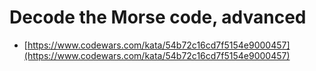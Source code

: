 # Decode the Morse code, advanced

- [https://www.codewars.com/kata/54b72c16cd7f5154e9000457](https://www.codewars.com/kata/54b72c16cd7f5154e9000457)
